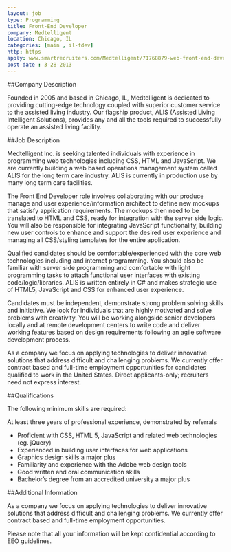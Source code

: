 ```yaml
---
layout: job
type: Programming
title: Front-End Developer
company: Medtelligent
location: Chicago, IL
categories: [main , il-fdev]
http: https
apply: www.smartrecruiters.com/Medtelligent/71768879-web-front-end-developer
post-date : 3-28-2013
---
```


##Company Description

Founded in 2005 and based in Chicago, IL, Medtelligent is dedicated to providing cutting-edge technology coupled with superior customer service to the assisted living industry. Our flagship product, ALIS (Assisted Living Intelligent Solutions), provides any and all the tools required to successfully operate an assisted living facility.

##Job Description

Medtelligent Inc. is seeking talented individuals with experience in programming web technologies including CSS, HTML and JavaScript. We are currently building a web based operations management system called ALIS for the long term care industry. ALIS is currently in production use by many long term care facilities.

The Front End Developer role involves collaborating with our produce manage and user experience/information architect to define new mockups that satisfy application requirements. The mockups then need to be translated to HTML and CSS, ready for integration with the server side logic. You will also be responsible for integrating JavaScript functionality, building new user controls to enhance and support the desired user experience and managing all CSS/styling templates for the entire application.

Qualified candidates should be comfortable/experienced with the core web technologies including and internet programming. You should also be familiar with server side programming and comfortable with light programming tasks to attach functional user interfaces with existing code/logic/libraries. ALIS is written entirely in C# and makes strategic use of HTML5, JavaScript and CSS for enhanced user experience.

Candidates must be independent, demonstrate strong problem solving skills and initiative. We look for individuals that are highly motivated and solve problems with creativity. You will be working alongside senior developers locally and at remote development centers to write code and deliver working features based on design requirements following an agile software development process.

As a company we focus on applying technologies to deliver innovative solutions that address difficult and challenging problems. We currently offer contract based and full-time employment opportunities for candidates qualified to work in the United States. Direct applicants-only; recruiters need not express interest. 

##Qualifications

The following minimum skills are required:

At least three years of professional experience, demonstrated by referrals

* Proficient with CSS, HTML 5, JavaScript and related web technologies (eg. jQuery)
* Experienced in building user interfaces for web applications
* Graphics design skills a major plus
* Familiarity and experience with the Adobe web design tools
* Good written and oral communication skills
* Bachelor’s degree from an accredited university a major plus

##Additional Information

As a company we focus on applying technologies to deliver innovative solutions that address difficult and challenging problems. We currently offer contract based and full-time employment opportunities.

Please note that all your information will be kept confidential according to EEO guidelines.
